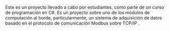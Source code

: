 Este es un proyecto llevado a cabo por estudiantes, como parte de un curso de programación en C#. 
Es un proyecto sobre uno de los módulos de computación al borde, particularmente, un sistema de adquisición de datos basado en el protocolo de comunicación Modbus sobre TCP/IP .
